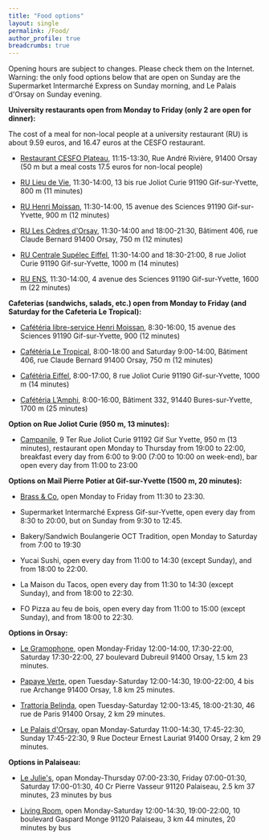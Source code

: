 ```yaml
---
title: "Food options"
layout: single
permalink: /Food/
author_profile: true
breadcrumbs: true
---
```


Opening hours are subject to changes. Please check them on the Internet. Warning: the only food options below that are open on Sunday are the Supermarket Intermarché Express on Sunday morning, and Le Palais d'Orsay on Sunday evening.

**University restaurants open from Monday to Friday (only 2 are open for dinner):**

The cost of a meal for non-local people at a university restaurant (RU) is about 9.59 euros, and 16.47 euros at the CESFO restaurant.

- [Restaurant CESFO Plateau](https://cesfo.fr/), 11:15-13:30, Rue André Rivière, 91400 Orsay (50 m but a meal costs 17.5 euros for non-local people)

- [RU Lieu de Vie](https://www.crous-versailles.fr/restaurant/ru-lieu-de-vie-2/), 11:30-14:00, 13 bis rue Joliot Curie 91190 Gif-sur-Yvette, 800 m (11 minutes)

- [RU Henri Moissan](https://www.crous-versailles.fr/restaurant/ru-henri-moissan-2/), 11:30-14:00, 15 avenue des Sciences 91190 Gif-sur-Yvette, 900 m (12 minutes)

- [RU Les Cèdres d'Orsay](https://www.crous-versailles.fr/restaurant/ru-les-cedres-2/), 11:30-14:00 and 18:00-21:30, Bâtiment 406, rue Claude Bernard 91400 Orsay, 750 m (12 minutes)

- [RU Centrale Supélec Eiffel](https://www.crous-versailles.fr/restaurant/ru-centralesupelec-eiffel-2/), 11:30-14:00 and 18:30-21:00, 8 rue Joliot Curie 91190 Gif-sur-Yvette, 1000 m (14 minutes)

- [RU ENS](https://www.crous-versailles.fr/restaurant/ru-ens-2/), 11:30-14:00, 4 avenue des Sciences 91190 Gif-sur-Yvette, 1600 m (22 minutes)

**Cafeterias (sandwichs, salads, etc.) open from Monday to Friday (and Saturday for the Cafeteria Le Tropical):**

- [Cafétéria libre-service Henri Moissan](https://www.crous-versailles.fr/restaurant/cafeteria-libre-service-henri-moissan-2/), 8:30-16:00, 15 avenue des Sciences 91190 Gif-sur-Yvette, 900 (12 minutes)

- [Cafétéria Le Tropical](https://www.crous-versailles.fr/restaurant/cafeteria-le-tropical-2/), 8:00-18:00 and Saturday 9:00-14:00, Bâtiment 406, rue Claude Bernard 91400 Orsay, 750 m (12 minutes)

- [Cafétéria Eiffel](https://www.crous-versailles.fr/restaurant/cafeteria-eiffel-2/), 8:00-17:00, 8 rue Joliot Curie 91190 Gif-sur-Yvette, 1000 m (14 minutes)

- [Cafétéria L’Amphi](https://www.crous-versailles.fr/restaurant/cafeteria-lamphi-2/), 8:00-16:00, Bâtiment 332, 91440 Bures-sur-Yvette, 1700 m (25 minutes)

**Option on Rue Joliot Curie (950 m, 13 minutes):**

- [Campanile](https://paris-saclay.campanile.com/fr-fr/#Restauration), 9 Ter Rue Joliot Curie 91192 Gif Sur Yvette, 950 m (13 minutes), restaurant open Monday to Thursday from 19:00 to 22:00, breakfast every day from 6:00 to 9:00 (7:00 to 10:00 on week-end), bar open every day from 11:00 to 23:00

**Options on Mail Pierre Potier at Gif-sur-Yvette (1500 m, 20 minutes):**

- [Brass & Co](https://www.brassandco.fr/), open Monday to Friday from 11:30 to 23:30.

- Supermarket Intermarché Express Gif-sur-Yvette, open every day from 8:30 to 20:00, but on Sunday from 9:30 to 12:45.

- Bakery/Sandwich Boulangerie OCT Tradition, open Monday to Saturday from 7:00 to 19:30

- Yucai Sushi, open every day from 11:00 to 14:30 (except Sunday), and from 18:00 to 22:00.

- La Maison du Tacos, open every day from 11:30 to 14:30 (except Sunday), and from 18:00 to 22:30.

- FO Pizza au feu de bois, open every day from 11:00 to 15:00 (except Sunday), and from 18:00 to 22:30.

**Options in Orsay:**

- [Le Gramophone](https://le-gramophone-restaurant-orsay.eatbu.com),
open Monday-Friday 12:00-14:00, 17:30-22:00, Saturday 17:30-22:00, 27
boulevard Dubreuil 91400 Orsay, 1.5 km 23 minutes.

- [Papaye Verte](https://www.papayeverte.net/), open Tuesday-Saturday 12:00-14:30, 19:00-22:00, 4 bis rue Archange 91400 Orsay, 1.8 km 25 minutes.

- [Trattoria Belinda](https://www.trattoriabelinda.fr/), open Tuesday-Saturday 12:00-13:45, 18:00-21:30, 46 rue de Paris 91400 Orsay, 2 km 29 minutes.

- [Le Palais d'Orsay](https://www.lepalaisdorsay.com/), opan Monday-Saturday 11:00-14:30, 17:45-22:30, Sunday 17:45-22:30, 9 Rue Docteur Ernest Lauriat 91400 Orsay, 2 km 29 minutes.

**Options in Palaiseau:**

- [Le Julie's](https://lejulies.fr/), opan Monday-Thursday 07:00-23:30, Friday 07:00-01:30, Saturday 17:00-01:30, 40 Cr Pierre Vasseur 91120 Palaiseau, 2.5 km 37 minutes, 23 minutes by bus

- [Living Room](https://palaiseau-lr.fr/), open Monday-Saturday 12:00-14:30, 19:00-22:00, 10 boulevard Gaspard Monge 91120 Palaiseau, 3 km 44 minutes, 20 minutes by bus
